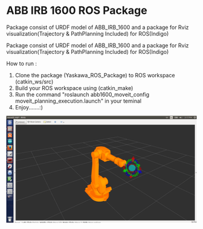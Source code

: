 # ABB IRB 1600 ROS Package
Package consist of URDF model of ABB_IRB_1600 and a package for Rviz visualization(Trajectory &amp; PathPlanning Included) for ROS(Indigo)

Package consist of URDF model of ABB_IRB_1600 and a package for Rviz visualization(Trajectory & PathPlanning Included) for ROS(Indigo)

How to run :

1) Clone the package (Yaskawa_ROS_Package) to ROS workspace (catkin_ws/src)
2) Build your ROS workspace using (catkin_make)
3) Run the command "roslaunch abb1600_moveit_config moveit_planning_execution.launch" in your teminal
4) Enjoy.......:)


![alt text](https://github.com/MilanMichael/ABB-IRB-1600-ROS-Package/blob/master/ABB%20IRB%201600.png)
